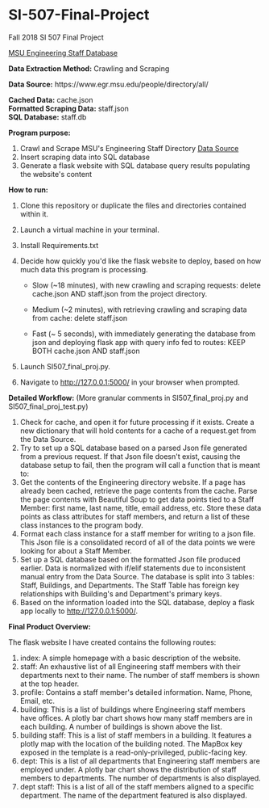 # SI-507-Final-Project
Fall 2018 SI 507 Final Project

<p><U>MSU Engineering Staff Database</U></p>

<p><b>Data Extraction Method:</b> Crawling and Scraping</p>
<p><b>Data Source:</b> https://www.egr.msu.edu/people/directory/all/</p>

<p><b>Cached Data:</b> cache.json<br>
<b>Formatted Scraping Data:</b> staff.json<br>
<b>SQL Database:</b> staff.db</p>

<b>Program purpose:</b>
1. Crawl and Scrape MSU's Engineering Staff Directory <a href="https://www.egr.msu.edu/people/directory/all/">Data Source</a>
2. Insert scraping data into SQL database
3. Generate a flask website with SQL database query results populating the website's content

<b>How to run:</b>
1. Clone this repository or duplicate the files and directories contained within it.
2. Launch a virtual machine in your terminal.
3. Install Requirements.txt
4. Decide how quickly you'd like the flask website to deploy, based on how much data this program is processing.

    - Slow (~18 minutes), with new crawling and scraping requests: delete cache.json AND staff.json from the project directory.

    - Medium (~2 minutes), with retrieving crawling and scraping data from cache: delete staff.json

    - Fast (~ 5 seconds), with immediately generating the database from json and deploying flask app with query info fed to routes: KEEP BOTH cache.json AND staff.json

5. Launch SI507_final_proj.py.
6. Navigate to http://127.0.0.1:5000/ in your browser when prompted.

<b>Detailed Workflow:</b> (More granular comments in SI507_final_proj.py and SI507_final_proj_test.py)
1. Check for cache, and open it for future processing if it exists. Create a new dictionary that will hold contents for a cache of a request.get from the Data Source.
2. Try to set up a SQL database based on a parsed Json file generated from a previous request. If that Json file doesn't exist, causing the database setup to fail, then the program will call a function that is meant to:
3. Get the contents of the Engineering directory website. If a page has already been cached, retrieve the page contents from the cache. Parse the page contents with Beautiful Soup to get data points tied to a Staff Member: first name, last name, title, email address, etc. Store these data points as class attributes for staff members, and return a list of these class instances to the program body.
4. Format each class instance for a staff member for writing to a json file. This Json file is a consolidated record of all of the data points we were looking for about a Staff Member.
5. Set up a SQL database based on the formatted Json file produced earlier. Data is normalized with if/elif statements due to inconsistent manual entry from the Data Source. The database is split into 3 tables: Staff, Buildings, and Departments. The Staff Table has foreign key relationships with Building's and Department's primary keys.
6. Based on the information loaded into the SQL database, deploy a flask app locally to http://127.0.0.1:5000/.

<b>Final Product Overview:</b>

The flask website I have created contains the following routes:

1. index: A simple homepage with a basic description of the website.
2. staff: An exhaustive list of all Engineering staff members with their departments next to their name. The number of staff members is shown at the top header.
3. profile: Contains a staff member's detailed information. Name, Phone, Email, etc.
4. building: This is a list of buildings where Engineering staff members have offices. A plotly bar chart shows how many staff members are in each building. A number of buildings is shown above the list.
5. building staff: This is a list of staff members in a building. It features a plotly map with the location of the building noted. The MapBox key exposed in the template is a read-only-privileged, public-facing key.
6. dept: This is a list of all departments that Engineering staff members are employed under. A plotly bar chart shows the distribution of staff members to departments. The number of departments is also displayed.
7. dept staff: This is a list of all of the staff members aligned to a specific department. The name of the department featured is also displayed.


